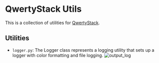 # QwertyStack Utils
This is a collection of utilities for [QwertyStack](https://github.com/qwertystack).

## Utilities
* `logger.py`: The Logger class represents a logging utility that sets up a logger with color formatting and file logging.
![output_log](https://github.com/QwertyStack/qwertystack_utils/assets/73184752/375e77eb-5e2a-4470-b916-f322a4519831)
